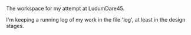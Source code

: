 The workspace for my attempt at LudumDare45.

I'm keeping a running log of my work in the file 'log', at least in the design stages.

